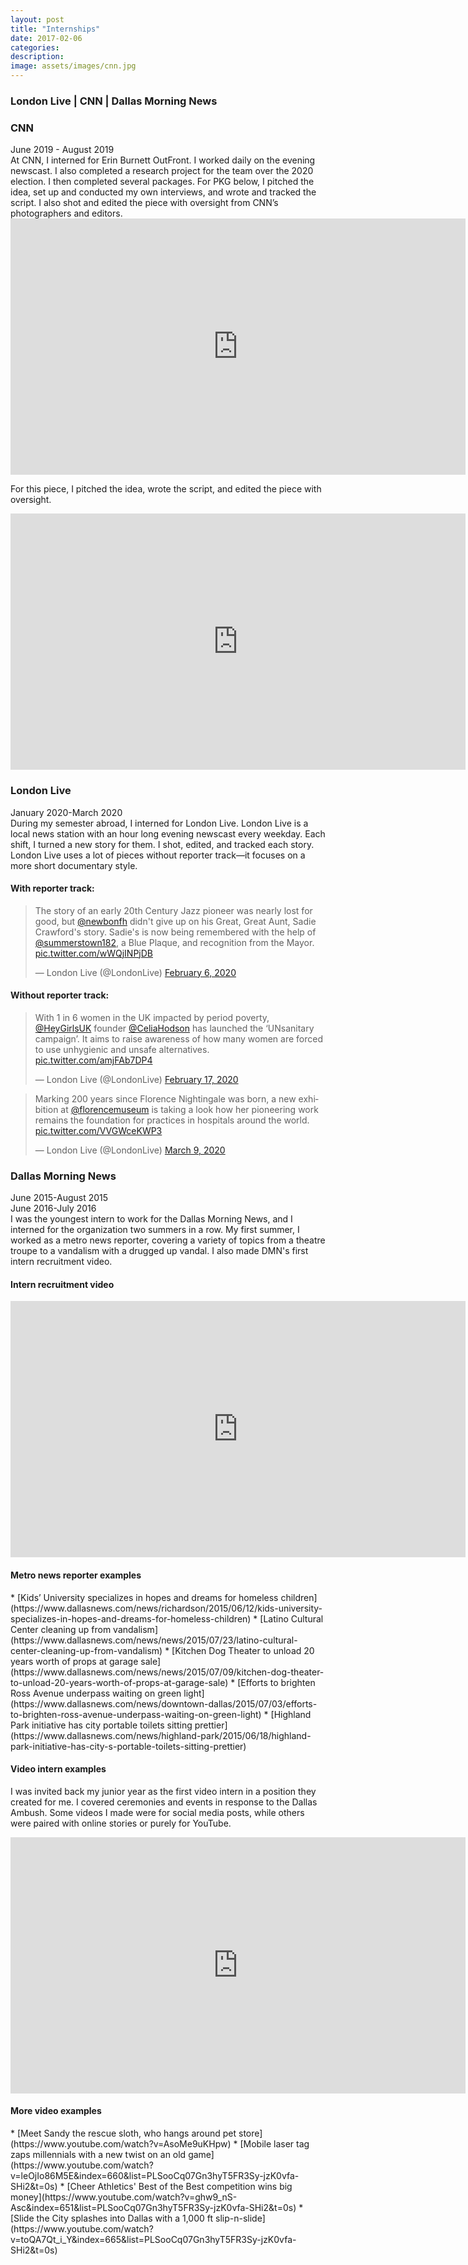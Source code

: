 ```yaml
---
layout: post
title: "Internships"
date: 2017-02-06
categories:
description:
image: assets/images/cnn.jpg
---
```

<h3>London Live | CNN | Dallas Morning News</h3>
<h4>   </h4>
<h3>CNN</h3>
June 2019  - August 2019
<div>
</div>
At CNN, I interned for Erin Burnett OutFront. I worked daily on the evening newscast. I also completed a research project for the team over the 2020 election. I then completed several packages. For PKG below, I pitched the idea, set up and conducted my own interviews, and wrote and tracked the script. I also shot and edited the piece with oversight from CNN’s photographers and editors.

<iframe width="728" height="410" src="https://www.youtube.com/embed/9Iz6lXwBtU4" frameborder="0" allow="accelerometer; autoplay; encrypted-media; gyroscope; picture-in-picture" allowfullscreen></iframe>

For this piece, I pitched the idea, wrote the script, and edited the piece with oversight.

<iframe width="728" height="410" src="https://www.youtube.com/embed/_unsA0iq_c8" frameborder="0" allow="accelerometer; autoplay; encrypted-media; gyroscope; picture-in-picture" allowfullscreen></iframe>

<h3>London Live</h3>
January 2020-March 2020
<div>
</div>
During my semester abroad, I interned for London Live. London Live is a local news station with an hour long evening newscast every weekday. Each shift, I turned a new story for them. I shot, edited, and tracked each story. London Live uses a lot of pieces without reporter track—it focuses on a more short documentary style.
<div>
</div>
<h4>With reporter track:</h4>
<blockquote class="twitter-tweet"><p lang="en" dir="ltr">The story of an early 20th Century Jazz pioneer was nearly lost for good, but <a href="https://twitter.com/newbonfh?ref_src=twsrc%5Etfw">@newbonfh</a> didn&#39;t give up on his Great, Great Aunt, Sadie Crawford&#39;s story. Sadie&#39;s is now being remembered with the help of <a href="https://twitter.com/summerstown182?ref_src=twsrc%5Etfw">@summerstown182</a>, a Blue Plaque, and recognition from the Mayor. <a href="https://t.co/wWQjINPjDB">pic.twitter.com/wWQjINPjDB</a></p>&mdash; London Live (@LondonLive) <a href="https://twitter.com/LondonLive/status/1225484300201578497?ref_src=twsrc%5Etfw">February 6, 2020</a></blockquote> <script async src="https://platform.twitter.com/widgets.js" charset="utf-8"></script>
<div>
</div>
<h4>Without reporter track:</h4>
<blockquote class="twitter-tweet"><p lang="en" dir="ltr">With 1 in 6 women in the UK impacted by period poverty, <a href="https://twitter.com/HeyGirlsUK?ref_src=twsrc%5Etfw">@HeyGirlsUK</a> founder <a href="https://twitter.com/CeliaHodson?ref_src=twsrc%5Etfw">@CeliaHodson</a> has launched the ‘UNsanitary campaign’. It aims to raise awareness of how many women are forced to use unhygienic and unsafe alternatives. <a href="https://t.co/amjFAb7DP4">pic.twitter.com/amjFAb7DP4</a></p>&mdash; London Live (@LondonLive) <a href="https://twitter.com/LondonLive/status/1229468050186833920?ref_src=twsrc%5Etfw">February 17, 2020</a></blockquote> <script async src="https://platform.twitter.com/widgets.js" charset="utf-8"></script>

<blockquote class="twitter-tweet"><p lang="en" dir="ltr">Marking 200 years since Florence Nightingale was born, a new exhibition at <a href="https://twitter.com/florencemuseum?ref_src=twsrc%5Etfw">@florencemuseum</a> is taking a look how her pioneering work remains the foundation for practices in hospitals around the world. <a href="https://t.co/VVGWceKWP3">pic.twitter.com/VVGWceKWP3</a></p>&mdash; London Live (@LondonLive) <a href="https://twitter.com/LondonLive/status/1237081466892210176?ref_src=twsrc%5Etfw">March 9, 2020</a></blockquote> <script async src="https://platform.twitter.com/widgets.js" charset="utf-8"></script>
<div>
</div>
<div>
</div>
<h3>Dallas Morning News</h3>
June 2015-August 2015
<div>
</div>
June 2016-July 2016
<div>
</div>
I was the youngest intern to work for the Dallas Morning News, and I interned for the organization two summers in a row. My first summer, I worked as a metro news reporter, covering a variety of topics from a theatre troupe to a vandalism with a drugged up vandal. I also made DMN's first intern recruitment video.
<div>
</div>

<h4>Intern recruitment video</h4>
<iframe width="728" height="410" src="https://www.youtube.com/embed/HQjhobrk-hE" frameborder="0" allow="accelerometer; autoplay; encrypted-media; gyroscope; picture-in-picture" allowfullscreen></iframe>

<h4>Metro news reporter examples</h4>
* [Kids’ University specializes in hopes and dreams for homeless children](https://www.dallasnews.com/news/richardson/2015/06/12/kids-university-specializes-in-hopes-and-dreams-for-homeless-children)
* [Latino Cultural Center cleaning up from vandalism](https://www.dallasnews.com/news/news/2015/07/23/latino-cultural-center-cleaning-up-from-vandalism)
* [Kitchen Dog Theater to unload 20 years worth of props at garage sale](https://www.dallasnews.com/news/news/2015/07/09/kitchen-dog-theater-to-unload-20-years-worth-of-props-at-garage-sale)
* [Efforts to brighten Ross Avenue underpass waiting on green light](https://www.dallasnews.com/news/downtown-dallas/2015/07/03/efforts-to-brighten-ross-avenue-underpass-waiting-on-green-light)
* [Highland Park initiative has city portable toilets sitting prettier](https://www.dallasnews.com/news/highland-park/2015/06/18/highland-park-initiative-has-city-s-portable-toilets-sitting-prettier)
<h4>Video intern examples</h4>
<div>
</div>

I was invited back my junior year as the first video intern in a position they created for me. I covered ceremonies and events in response to the Dallas Ambush. Some videos I made were for social media posts, while others were paired with online stories or purely for YouTube.
<div>
</div>

<iframe width="728" height="410" src="https://www.youtube.com/embed/xfgEZlCdGUg" frameborder="0" allow="accelerometer; autoplay; encrypted-media; gyroscope; picture-in-picture" allowfullscreen></iframe>

<h4>More video examples</h4>
* [Meet Sandy the rescue sloth, who hangs around pet store](https://www.youtube.com/watch?v=AsoMe9uKHpw)
* [Mobile laser tag zaps millennials with a new twist on an old game](https://www.youtube.com/watch?v=leOjIo86M5E&index=660&list=PLSooCq07Gn3hyT5FR3Sy-jzK0vfa-SHi2&t=0s)
* [Cheer Athletics' Best of the Best competition wins big money](https://www.youtube.com/watch?v=ghw9_nS-Asc&index=651&list=PLSooCq07Gn3hyT5FR3Sy-jzK0vfa-SHi2&t=0s)
* [Slide the City splashes into Dallas with a 1,000 ft slip-n-slide](https://www.youtube.com/watch?v=toQA7Qt_i_Y&index=665&list=PLSooCq07Gn3hyT5FR3Sy-jzK0vfa-SHi2&t=0s)
